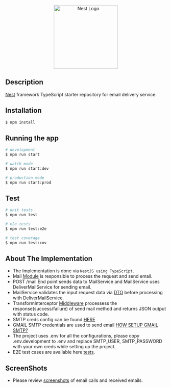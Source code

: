 <p align="center">
  <a href="http://nestjs.com/" target="blank"><img src="https://nestjs.com/img/logo-small.svg" width="200" alt="Nest Logo" /></a>
</p>

[circleci-image]: https://img.shields.io/circleci/build/github/nestjs/nest/master?token=abc123def456
[circleci-url]: https://circleci.com/gh/nestjs/nest

## Description

[Nest](https://github.com/nestjs/nest) framework TypeScript starter repository for email delivery service.

## Installation

```bash
$ npm install
```

## Running the app

```bash
# development
$ npm run start

# watch mode
$ npm run start:dev

# production mode
$ npm run start:prod
```

## Test

```bash
# unit tests
$ npm run test

# e2e tests
$ npm run test:e2e

# test coverage
$ npm run test:cov
```

## About The Implementation

* The Implementation is done via `NestJS using TypeScript`.
* Mail [Module](https://github.com/faisalsiddiq87/email-delivery/tree/master/src/mail) is responsible to process the request and send email.
* POST /mail End point sends data to MailService and MailService uses DeliverMailService for sending email.
* MailService validates the input request data via [DTO](https://github.com/faisalsiddiq87/email-delivery/tree/master/src/mail/dto) before processing with DeliverMailService.
* TransformInterceptor [Middleware](https://github.com/faisalsiddiq87/email-delivery/tree/master/src/middleware) processess the response(success/failure) of send mail method and returns JSON output with status code.
* SMTP creds config can be found [HERE](https://github.com/faisalsiddiq87/email-delivery/tree/master/src/config)
* GMAIL SMTP credentials are used to send email [HOW SETUP GMAIL SMTP?](https://www.youtube.com/watch?v=1YXVdyVuFGA)
* The project uses .env for all the configurations, please copy .env.development to .env and replace SMTP_USER, SMTP_PASSWORD with your own creds while setting up the project.
* E2E test cases are available here [tests](https://github.com/faisalsiddiq87/email-delivery/tree/master/test).

## ScreenShots

* Please review [screenshots](https://github.com/faisalsiddiq87/email-delivery/tree/master/images) of email calls and received emails.